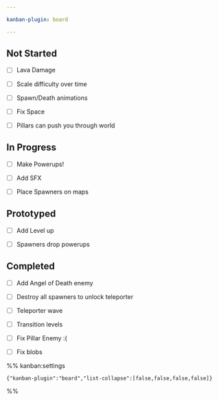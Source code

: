 ```yaml
---

kanban-plugin: board

---
```


## Not Started

- [ ] Lava Damage
- [ ] Scale difficulty over time
- [ ] Spawn/Death animations
- [ ] Fix Space
- [ ] Pillars can push you through world


## In Progress

- [ ] Make Powerups!
- [ ] Add SFX
- [ ] Place Spawners on maps


## Prototyped

- [ ] Add Level up
- [ ] Spawners drop powerups


## Completed

- [ ] Add Angel of Death enemy
- [ ] Destroy all spawners to unlock teleporter
- [ ] Teleporter wave
- [ ] Transition levels
- [ ] Fix Pillar Enemy :(
- [ ] Fix blobs




%% kanban:settings
```
{"kanban-plugin":"board","list-collapse":[false,false,false,false]}
```
%%